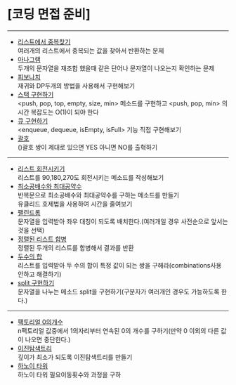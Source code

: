 # **\[코딩 면접 준비\]**
---
- [리스트에서 중복찾기](https://github.com/JuyeolRyu/tech-interview/blob/main/code-interview/code/%EB%A6%AC%EC%8A%A4%ED%8A%B8%20%EC%A4%91%EB%B3%B5%20%EC%B0%BE%EA%B8%B0.py)  
  여러개의 리스트에서 중복되는 값을 찾아서 반환하는 문제
- [아나그램](https://github.com/JuyeolRyu/tech-interview/blob/main/code-interview/code/%EC%95%84%EB%82%98%EA%B7%B8%EB%9E%A8.py)  
  두개의 문자열을 재조합 했을때 같은 단어나 문자열이 나오는지 확인하는 문제
- [피보나치](https://github.com/JuyeolRyu/tech-interview/blob/main/code-interview/code/%ED%94%BC%EB%B3%B4%EB%82%98%EC%B9%98.py)  
   재귀와 DP두개의 방법을 사용해서 구현해보기
- [스택 구현하기](https://github.com/JuyeolRyu/tech-interview/blob/main/code-interview/code/%EC%8A%A4%ED%83%9D%20%EA%B5%AC%ED%98%84%ED%95%98%EA%B8%B0.py)  
   <push, pop, top, empty, size, min> 메소드를 구현하고 <push, pop, min> 의 시간 복잡도는 O(1)이 되야 한다
- [큐 구현하기](https://github.com/JuyeolRyu/tech-interview/blob/main/code-interview/code/%ED%81%90%20%EA%B5%AC%ED%98%84%ED%95%98%EA%B8%B0.py)  
   <enqueue, dequeue, isEmpty, isFull> 기능 직접 구현해보기
- [괄호](https://github.com/JuyeolRyu/tech-interview/blob/main/code-interview/code/%EA%B4%84%ED%98%B8.py)  
   ()괄호 쌍이 제대로 있으면 YES 아니면 NO를 출혁하기
---
- [리스트 회전시키기](https://github.com/JuyeolRyu/tech-interview/blob/main/code-interview/code/%EB%A6%AC%EC%8A%A4%ED%8A%B8%20%ED%9A%8C%EC%A0%84.py)  
   리스트를 90,180,270도 회전시키는 메소드를 작성해보기
- [최소공배수와 최대공약수](https://github.com/JuyeolRyu/tech-interview/tree/main/code-interview/code)  
   반복문으로 최소공배수와 최대공약수를 구하는 메소드를 만들기  
   유클리드 호제법을 사용하여 시간을 줄여보기
- [팰린드롬](https://github.com/JuyeolRyu/tech-interview/blob/main/code-interview/code/%ED%8C%B0%EB%A6%B0%EB%93%9C%EB%A1%AC.py)  
   문자열을 입력받아 좌우 대칭이 되도록 배치한다.(여러개일 경우 사전순으로 앞서는 것을 선택)
- [정렬된 리스트 합병](https://github.com/JuyeolRyu/tech-interview/blob/main/code-interview/code/%EC%A0%95%EB%A0%AC%EB%90%9C%20%EB%A6%AC%EC%8A%A4%ED%8A%B8%20%ED%95%A9%EB%B3%91.py)  
   정렬된 두개의 리스트를 합병해서 결과를 반환
- [두수의 합](https://github.com/JuyeolRyu/tech-interview/blob/main/code-interview/code/%EB%91%90%EC%88%98%EC%9D%98%20%ED%95%A9.py)  
   리스트를 입력받아 두 수의 합이 특정 값이 되는 쌍을 구해라(combinations사용 안하고 해결하기)
- [split 구현하기](https://github.com/JuyeolRyu/tech-interview/blob/main/code-interview/code/split%20%EA%B5%AC%ED%98%84%ED%95%98%EA%B8%B0.py)  
   문자열을 나누는 메소드 split을 구현하기(구분자가 여러개인 경우도 가능하도록 한다.)
---
- [팩토리얼 0의개수](https://github.com/JuyeolRyu/tech-interview/blob/main/code-interview/code/%ED%8C%A9%ED%86%A0%EB%A6%AC%EC%96%BC%200%EC%9D%98%EA%B0%9C%EC%88%98.py)  
   n팩토리얼 값중에서 1의자리부터 연속된 0의 개수를 구하기(만약 0 이외의 다른 값이 나오면 중단한다.) 
- [이진탐색트리](https://github.com/JuyeolRyu/tech-interview/blob/main/code-interview/code/%EC%9D%B4%EC%A7%84%ED%83%90%EC%83%89%ED%8A%B8%EB%A6%AC%EB%A7%8C%EB%93%A4%EA%B8%B0.py)  
   깊이가 최소가 되도록 이진탐색트리를 만들기
- [하노이 타워](https://github.com/JuyeolRyu/tech-interview/blob/main/code-interview/code/%ED%95%98%EB%85%B8%EC%9D%B4%20%ED%83%80%EC%9B%8C.py)  
   하노이 타워 필요이동횟수와 과정을 구하
